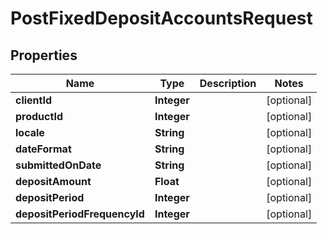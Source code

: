 # PostFixedDepositAccountsRequest

## Properties
Name | Type | Description | Notes
------------ | ------------- | ------------- | -------------
**clientId** | **Integer** |  |  [optional]
**productId** | **Integer** |  |  [optional]
**locale** | **String** |  |  [optional]
**dateFormat** | **String** |  |  [optional]
**submittedOnDate** | **String** |  |  [optional]
**depositAmount** | **Float** |  |  [optional]
**depositPeriod** | **Integer** |  |  [optional]
**depositPeriodFrequencyId** | **Integer** |  |  [optional]
